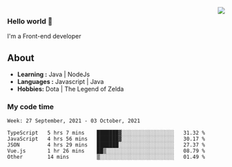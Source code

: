 <img align='right' src="https://github-readme-stats.vercel.app/api?username=jumodada&show_icons=true&theme=vue">

### Hello world 👋

I'm a Front-end developer 
    
## About
-  **Learning :** Java | NodeJs
-  **Languages :** Javascript | Java
-  **Hobbies:** Dota | The Legend of Zelda

### My code time

<!--START_SECTION:waka-->
```text
Week: 27 September, 2021 - 03 October, 2021

TypeScript   5 hrs 7 mins    ███████▓░░░░░░░░░░░░░░░░░   31.32 % 
JavaScript   4 hrs 56 mins   ███████▓░░░░░░░░░░░░░░░░░   30.17 % 
JSON         4 hrs 29 mins   ███████░░░░░░░░░░░░░░░░░░   27.37 % 
Vue.js       1 hr 26 mins    ██▒░░░░░░░░░░░░░░░░░░░░░░   08.79 % 
Other        14 mins         ▒░░░░░░░░░░░░░░░░░░░░░░░░   01.49 % 
```
<!--END_SECTION:waka-->
